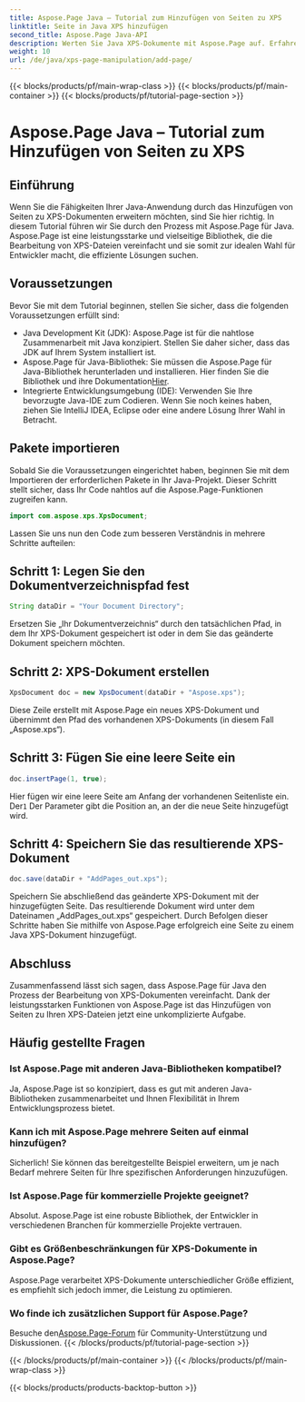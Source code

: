 ```yaml
---
title: Aspose.Page Java – Tutorial zum Hinzufügen von Seiten zu XPS
linktitle: Seite in Java XPS hinzufügen
second_title: Aspose.Page Java-API
description: Werten Sie Java XPS-Dokumente mit Aspose.Page auf. Erfahren Sie, wie Sie mühelos Seiten hinzufügen, um die Anwendungsfunktionalität zu verbessern. Tauchen Sie jetzt in das Tutorial ein!
weight: 10
url: /de/java/xps-page-manipulation/add-page/
---
```


{{< blocks/products/pf/main-wrap-class >}}
{{< blocks/products/pf/main-container >}}
{{< blocks/products/pf/tutorial-page-section >}}

# Aspose.Page Java – Tutorial zum Hinzufügen von Seiten zu XPS

## Einführung
Wenn Sie die Fähigkeiten Ihrer Java-Anwendung durch das Hinzufügen von Seiten zu XPS-Dokumenten erweitern möchten, sind Sie hier richtig. In diesem Tutorial führen wir Sie durch den Prozess mit Aspose.Page für Java. Aspose.Page ist eine leistungsstarke und vielseitige Bibliothek, die die Bearbeitung von XPS-Dateien vereinfacht und sie somit zur idealen Wahl für Entwickler macht, die effiziente Lösungen suchen.
## Voraussetzungen
Bevor Sie mit dem Tutorial beginnen, stellen Sie sicher, dass die folgenden Voraussetzungen erfüllt sind:
- Java Development Kit (JDK): Aspose.Page ist für die nahtlose Zusammenarbeit mit Java konzipiert. Stellen Sie daher sicher, dass das JDK auf Ihrem System installiert ist.
- Aspose.Page für Java-Bibliothek: Sie müssen die Aspose.Page für Java-Bibliothek herunterladen und installieren. Hier finden Sie die Bibliothek und ihre Dokumentation[Hier](https://reference.aspose.com/page/java/).
- Integrierte Entwicklungsumgebung (IDE): Verwenden Sie Ihre bevorzugte Java-IDE zum Codieren. Wenn Sie noch keines haben, ziehen Sie IntelliJ IDEA, Eclipse oder eine andere Lösung Ihrer Wahl in Betracht.
## Pakete importieren
Sobald Sie die Voraussetzungen eingerichtet haben, beginnen Sie mit dem Importieren der erforderlichen Pakete in Ihr Java-Projekt. Dieser Schritt stellt sicher, dass Ihr Code nahtlos auf die Aspose.Page-Funktionen zugreifen kann.
```java
import com.aspose.xps.XpsDocument;
```
Lassen Sie uns nun den Code zum besseren Verständnis in mehrere Schritte aufteilen:
## Schritt 1: Legen Sie den Dokumentverzeichnispfad fest
```java
String dataDir = "Your Document Directory";
```
Ersetzen Sie „Ihr Dokumentverzeichnis“ durch den tatsächlichen Pfad, in dem Ihr XPS-Dokument gespeichert ist oder in dem Sie das geänderte Dokument speichern möchten.
## Schritt 2: XPS-Dokument erstellen
```java
XpsDocument doc = new XpsDocument(dataDir + "Aspose.xps");
```
Diese Zeile erstellt mit Aspose.Page ein neues XPS-Dokument und übernimmt den Pfad des vorhandenen XPS-Dokuments (in diesem Fall „Aspose.xps“).
## Schritt 3: Fügen Sie eine leere Seite ein
```java
doc.insertPage(1, true);
```
Hier fügen wir eine leere Seite am Anfang der vorhandenen Seitenliste ein. Der`1` Der Parameter gibt die Position an, an der die neue Seite hinzugefügt wird.
## Schritt 4: Speichern Sie das resultierende XPS-Dokument
```java
doc.save(dataDir + "AddPages_out.xps");
```
Speichern Sie abschließend das geänderte XPS-Dokument mit der hinzugefügten Seite. Das resultierende Dokument wird unter dem Dateinamen „AddPages_out.xps“ gespeichert.
Durch Befolgen dieser Schritte haben Sie mithilfe von Aspose.Page erfolgreich eine Seite zu einem Java XPS-Dokument hinzugefügt.
## Abschluss
Zusammenfassend lässt sich sagen, dass Aspose.Page für Java den Prozess der Bearbeitung von XPS-Dokumenten vereinfacht. Dank der leistungsstarken Funktionen von Aspose.Page ist das Hinzufügen von Seiten zu Ihren XPS-Dateien jetzt eine unkomplizierte Aufgabe.
## Häufig gestellte Fragen
### Ist Aspose.Page mit anderen Java-Bibliotheken kompatibel?
Ja, Aspose.Page ist so konzipiert, dass es gut mit anderen Java-Bibliotheken zusammenarbeitet und Ihnen Flexibilität in Ihrem Entwicklungsprozess bietet.
### Kann ich mit Aspose.Page mehrere Seiten auf einmal hinzufügen?
Sicherlich! Sie können das bereitgestellte Beispiel erweitern, um je nach Bedarf mehrere Seiten für Ihre spezifischen Anforderungen hinzuzufügen.
### Ist Aspose.Page für kommerzielle Projekte geeignet?
Absolut. Aspose.Page ist eine robuste Bibliothek, der Entwickler in verschiedenen Branchen für kommerzielle Projekte vertrauen.
### Gibt es Größenbeschränkungen für XPS-Dokumente in Aspose.Page?
Aspose.Page verarbeitet XPS-Dokumente unterschiedlicher Größe effizient, es empfiehlt sich jedoch immer, die Leistung zu optimieren.
### Wo finde ich zusätzlichen Support für Aspose.Page?
 Besuche den[Aspose.Page-Forum](https://forum.aspose.com/c/page/39) für Community-Unterstützung und Diskussionen.
{{< /blocks/products/pf/tutorial-page-section >}}

{{< /blocks/products/pf/main-container >}}
{{< /blocks/products/pf/main-wrap-class >}}

{{< blocks/products/products-backtop-button >}}
